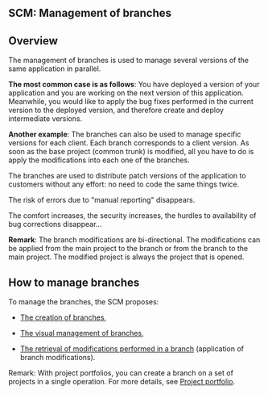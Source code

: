 
## SCM: Management of branches
			



<a name="NOTE1"></a>
<a name="NOTE1_1"></a>


## Overview
<a name="overview_ELTTEXTE000096"></a>
The management of branches is used to manage several versions of the same application in parallel.

**The most common case is as follows**: You have deployed a version of your application and you are working on the next version of this application. Meanwhile, you would like to apply the bug fixes performed in the current version to the deployed version, and therefore create and deploy intermediate versions.

**Another example**: The branches can also be used to manage specific versions for each client. Each branch corresponds to a client version. As soon as the base project (common trunk) is modified, all you have to do is apply the modifications into each one of the branches.

The branches are used to distribute patch versions of the application to customers without any effort: no need to code the same things twice.

The risk of errors due to "manual reporting" disappears.

The comfort increases, the security increases, the hurdles to availability of bug corrections disappear...

**Remark**: The branch modifications are bi-directional. The modifications can be applied from the main project to the branch or from the branch to the main project. The modified project is always the project that is opened. 

<a name="NOTE2"></a>
<a name="NOTE2_1"></a>


## How to manage branches
<a name="how_manage_branches_ELTTEXTE000120"></a>
To manage the branches, the SCM proposes: 

- [The creation of branches](../Editeurs/2038029.md), 

- [The visual management of branches](../Editeurs/2038031.md), 

- [The retrieval of modifications performed in a branch](../Editeurs/2038030.md) (application of branch modifications).




Remark: With project portfolios, you can create a branch on a set of projects in a single operation. For more details, see [Project portfolio](../Editeurs/9500231.md). 


